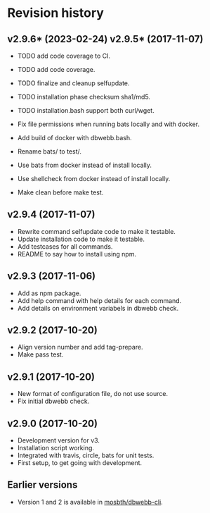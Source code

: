 Revision history
=================================

v2.9.6* (2023-02-24)
v2.9.5* (2017-11-07)
---------------------------------

* TODO add code coverage to CI.
* TODO add code coverage.
* TODO finalize and cleanup selfupdate.
* TODO installation phase checksum sha1/md5.
* TODO installation.bash support both curl/wget.

* Fix file permissions when running bats locally and with docker.
* Add build of docker with dbwebb.bash.
* Rename bats/ to test/.
* Use bats from docker instead of install locally.
* Use shellcheck from docker instead of install locally.
* Make clean before make test.


v2.9.4 (2017-11-07)
---------------------------------

* Rewrite command selfupdate code to make it testable.
* Update installation code to make it testable.
* Add testcases for all commands.
* README to say how to install using npm.


v2.9.3 (2017-11-06)
---------------------------------

* Add as npm package.
* Add help command with help details for each command.
* Add details on environment variabels in dbwebb check.


v2.9.2 (2017-10-20)
---------------------------------

* Align version number and add tag-prepare.
* Make pass test.


v2.9.1 (2017-10-20)
---------------------------------

* New format of configuration file, do not use source.
* Fix initial dbwebb check.


v2.9.0 (2017-10-20)
---------------------------------

* Development version for v3.
* Installation script working.
* Integrated with travis, circle, bats for unit tests.
* First setup, to get going with development.


Earlier versions
---------------------------------

* Version 1 and 2 is available in [mosbth/dbwebb-cli](https://github.com/mosbth/dbwebb-cli).
